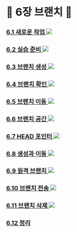 # :doughnut: 6장 브랜치 :doughnut:

### [ 6.1 새로운 작업 ](https://github.com/groupFive/5JO-REPOSITORY/blob/main/%EA%B5%90%EC%9E%AC%206%EC%9E%A5%20%EC%A0%95%EB%A6%AC/6.1%20%EC%83%88%EB%A1%9C%EC%9A%B4%20%EC%9E%91%EC%97%85.md) <img src="https://img.shields.io/badge/장태현-3DDC84?style=flat-square&logoColor=white"/>
###
### [ 6.2 실습 준비 ](https://github.com/groupFive/5JO-REPOSITORY/blob/main/%EA%B5%90%EC%9E%AC%206%EC%9E%A5%20%EC%A0%95%EB%A6%AC/6.2%20%EC%8B%A4%EC%8A%B5%20%EC%A4%80%EB%B9%84.md) <img src="https://img.shields.io/badge/김성원-3DDC84?style=flat-square&logoColor=white"/>
###
### [ 6.3 브랜치 생성 ](https://github.com/groupFive/5JO-REPOSITORY/blob/main/%EA%B5%90%EC%9E%AC%206%EC%9E%A5%20%EC%A0%95%EB%A6%AC/6.3%20%EB%B8%8C%EB%9E%9C%EC%B9%98%20%EC%83%9D%EC%84%B1.md) <img src="https://img.shields.io/badge/양준모-3DDC84?style=flat-square&logoColor=white"/>
###
### [ 6.4 브랜치 확인 ](https://github.com/groupFive/5JO-REPOSITORY/blob/main/%EA%B5%90%EC%9E%AC%206%EC%9E%A5%20%EC%A0%95%EB%A6%AC/6.4%20%EB%B8%8C%EB%9E%9C%EC%B9%98%20%ED%99%95%EC%9D%B8.md) <img src="https://img.shields.io/badge/이세진-3DDC84?style=flat-square&logoColor=white"/>
###
### [ 6.5 브랜치 이동 ](https://github.com/groupFive/5JO-REPOSITORY/blob/main/%EA%B5%90%EC%9E%AC%206%EC%9E%A5%20%EC%A0%95%EB%A6%AC/6.5%20%EB%B8%8C%EB%9E%9C%EC%B9%98%20%EC%9D%B4%EB%8F%99.md) <img src="https://img.shields.io/badge/양준모-3DDC84?style=flat-square&logoColor=white"/>
###
### [ 6.6 브랜치 공간 ](https://github.com/groupFive/5JO-REPOSITORY/blob/main/%EA%B5%90%EC%9E%AC%206%EC%9E%A5%20%EC%A0%95%EB%A6%AC/6.6%20%EB%B8%8C%EB%9E%9C%EC%B9%98%20%EA%B3%B5%EA%B0%84.md) <img src="https://img.shields.io/badge/김성원-3DDC84?style=flat-square&logoColor=white"/>
### 
### [ 6.7 HEAD 포인터 ](https://github.com/groupFive/5JO-REPOSITORY/blob/main/%EA%B5%90%EC%9E%AC%206%EC%9E%A5%20%EC%A0%95%EB%A6%AC/6.7%20HEAD%20%ED%8F%AC%EC%9D%B8%ED%84%B0.md) <img src="https://img.shields.io/badge/이세진-3DDC84?style=flat-square&logoColor=white"/>
###
### [ 6.8 생성과 이동 ](https://github.com/groupFive/5JO-REPOSITORY/blob/main/%EA%B5%90%EC%9E%AC%206%EC%9E%A5%20%EC%A0%95%EB%A6%AC/6.8%20%EC%83%9D%EC%84%B1%EA%B3%BC%20%EC%9D%B4%EB%8F%99.md) <img src="https://img.shields.io/badge/장태현-3DDC84?style=flat-square&logoColor=white"/>
### [ 6.9 원격 브랜치 ](https://github.com/groupFive/5JO-REPOSITORY/blob/main/%EA%B5%90%EC%9E%AC%206%EC%9E%A5%20%EC%A0%95%EB%A6%AC/6.9%20%EC%9B%90%EA%B2%A9%20%EB%B8%8C%EB%9E%9C%EC%B9%98.md) <img src="https://img.shields.io/badge/김태윤-3DDC84?style=flat-square&logoColor=white"/>
### [ 6.10 브랜치 전송 ](https://github.com/groupFive/5JO-REPOSITORY/blob/main/%EA%B5%90%EC%9E%AC%206%EC%9E%A5%20%EC%A0%95%EB%A6%AC/6.10%20%EB%B8%8C%EB%9E%9C%EC%B9%98%20%EC%A0%84%EC%86%A1.md) <img src="https://img.shields.io/badge/장태현-3DDC84?style=flat-square&logoColor=white"/>
### [ 6.11 브랜치 삭제 ](https://github.com/groupFive/5JO-REPOSITORY/blob/main/%EA%B5%90%EC%9E%AC%206%EC%9E%A5%20%EC%A0%95%EB%A6%AC/6.11%20%EB%B8%8C%EB%9E%9C%EC%B9%98%20%EC%82%AD%EC%A0%9C.md) <img src="https://img.shields.io/badge/김성원-3DDC84?style=flat-square&logoColor=white"/>
### [ 6.12 정리 ](https://github.com/groupFive/5JO-REPOSITORY/blob/main/%EA%B5%90%EC%9E%AC%206%EC%9E%A5%20%EC%A0%95%EB%A6%AC/6.9%20%EC%9B%90%EA%B2%A9%20%EB%B8%8C%EB%9E%9C%EC%B9%98.md)

